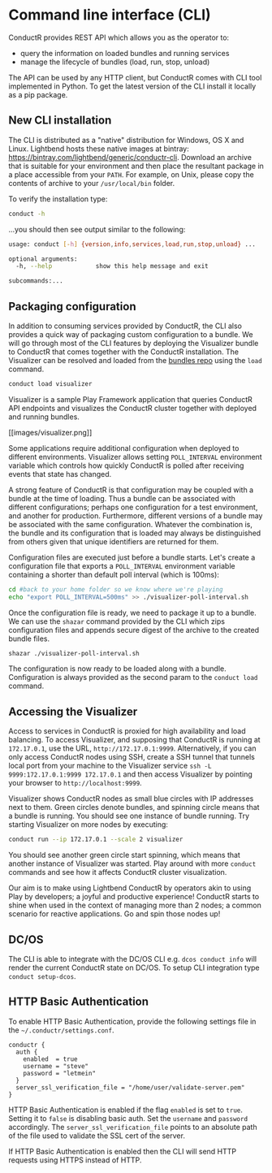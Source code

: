 # Command line interface (CLI)

ConductR provides REST API which allows you as the operator to:

* query the information on loaded bundles and running services
* manage the lifecycle of bundles (load, run, stop, unload)

The API can be used by any HTTP client, but ConductR comes with CLI tool implemented in Python. To get the latest version of the CLI install it locally as a pip package.

## New CLI installation

The CLI is distributed as a "native" distribution for Windows, OS X and Linux. Lightbend hosts these native images at bintray: https://bintray.com/lightbend/generic/conductr-cli. Download an archive that is suitable for your environment and then place the resultant package in a place accessible from your `PATH`. For example, on Unix, please copy the contents of archive to your `/usr/local/bin` folder.

To verify the installation type:

```bash
conduct -h
```

...you should then see output similar to the following:

```bash
usage: conduct [-h] {version,info,services,load,run,stop,unload} ...

optional arguments:
  -h, --help            show this help message and exit

subcommands:...
```

## Packaging configuration

In addition to consuming services provided by ConductR, the CLI also provides a quick way of packaging custom configuration to a bundle. We will go through most of the CLI features by deploying the Visualizer bundle to ConductR that comes together with the ConductR installation. The Visualizer can be resolved and loaded from the [bundles repo](https://bintray.com/typesafe/bundle) using the `load` command.

```bash
conduct load visualizer
```

Visualizer is a sample Play Framework application that queries ConductR API endpoints and visualizes the ConductR cluster together with deployed and running bundles.

[[images/visualizer.png]]

Some applications require additional configuration when deployed to different environments. Visualizer allows setting `POLL_INTERVAL` environment variable which controls how quickly ConductR is polled after receiving events that state has changed.

A strong feature of ConductR is that configuration may be coupled with a bundle at the time of loading. Thus a bundle can be associated with different configurations; perhaps one configuration for a test environment, and another for production. Furthermore, different versions of a bundle may be associated with the same configuration. Whatever the combination is, the bundle and its configuration that is loaded may always be distinguished from others given that unique identifiers are returned for them.

Configuration files are executed just before a bundle starts. Let's create a configuration file that exports a `POLL_INTERVAL` environment variable containing a shorter than default poll interval (which is 100ms):

```bash
cd #back to your home folder so we know where we're playing
echo "export POLL_INTERVAL=500ms" >> ./visualizer-poll-interval.sh
```

Once the configuration file is ready, we need to package it up to a bundle. We can use the `shazar` command provided by the CLI which zips configuration files and appends secure digest of the archive to the created bundle files.

```bash
shazar ./visualizer-poll-interval.sh
```

The configuration is now ready to be loaded along with a bundle. Configuration is always provided as the second param to the `conduct load` command.

## Accessing the Visualizer

Access to services in ConductR is proxied for high availability and load balancing. To access Visualizer, and supposing that ConductR is running at `172.17.0.1`, use the URL, `http://172.17.0.1:9999`. Alternatively, if you can only access ConductR nodes using SSH, create a SSH tunnel that tunnels local port from your machine to the Visualizer service `ssh -L 9999:172.17.0.1:9999 172.17.0.1` and then access Visualizer by pointing your browser to `http://localhost:9999`.

Visualizer shows ConductR nodes as small blue circles with IP addresses next to them. Green circles denote bundles, and spinning circle means that a bundle is running. You should see one instance of bundle running. Try starting Visualizer on more nodes by executing:

```bash
conduct run --ip 172.17.0.1 --scale 2 visualizer
```

You should see another green circle start spinning, which means that another instance of Visualizer was started. Play around with more `conduct` commands and see how it affects ConductR cluster visualization.

Our aim is to make using Lightbend ConductR by operators akin to using Play by developers; a joyful and productive experience! ConductR starts to shine when used in the context of managing more than 2 nodes; a common scenario for reactive applications. Go and spin those nodes up!

## DC/OS

The CLI is able to integrate with the DC/OS CLI e.g. `dcos conduct info` will render the current ConductR state on DC/OS. To setup CLI integration type `conduct setup-dcos`.

## HTTP Basic Authentication

To enable HTTP Basic Authentication, provide the following settings file in the `~/.conductr/settings.conf`.

```
conductr {
  auth {
    enabled  = true
    username = "steve"
    password = "letmein"
  }
  server_ssl_verification_file = "/home/user/validate-server.pem"
}
```

HTTP Basic Authentication is enabled if the flag `enabled` is set to `true`. Setting it to `false` is disabling basic auth.
Set the `username` and `password` accordingly. The `server_ssl_verification_file` points to an absolute path of the file used to validate the SSL cert of the server.

If HTTP Basic Authentication is enabled then the CLI will send HTTP requests using HTTPS instead of HTTP.
